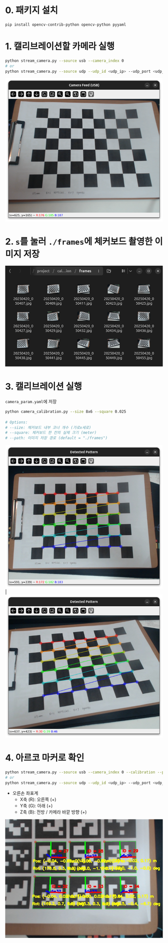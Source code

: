 # 0. 패키지 설치
```bash
pip install opencv-contrib-python opencv-python pyyaml
```

# 1. 캘리브레이션할 카메라 실행
```bash
python stream_camera.py --source usb --camera_index 0
# or
python stream_camera.py --source udp --udp_id <udp_ip> --udp_port <udp_port>
```
![run_camera.png](images/run_camera.png)


# 2. `s`를 눌러 `./frames`에 체커보드 촬영한 이미지 저장
![frames.png](images/frames.png)


# 3. 캘리브레이션 실행
`camera_param.yaml`에 저장
```bash
python camera_calibration.py --size 8x6 --square 0.025

# Options:
# --size: 체커보드 내부 코너 개수 (가로x세로)
# --square: 체커보드 한 칸의 실제 크기 (meter)
# --path: 이미지 저장 경로 (default = "./frames")
```
![detected_pattern1.png](images/detected_pattern1.png) | ![detected_pattern2.png](images/detected_pattern2.png)


# 4. 아르코 마커로 확인
```bash
python stream_camera.py --source usb --camera_index 0 --calibration --parameter camera_param.yaml
# or
python stream_camera.py --source udp --udp_id <udp_ip> --udp_port <udp_port> --calibration --parameter camera_param.yaml
```

* 오른손 좌표계
  * X축 (R): 오른쪽 (+)
  * Y축 (G): 아래 (+)
  * Z축 (B): 전방 / 카메라 바깥 방향 (+)

![detect_aruco.jpg](images/detect_aruco.jpg)

